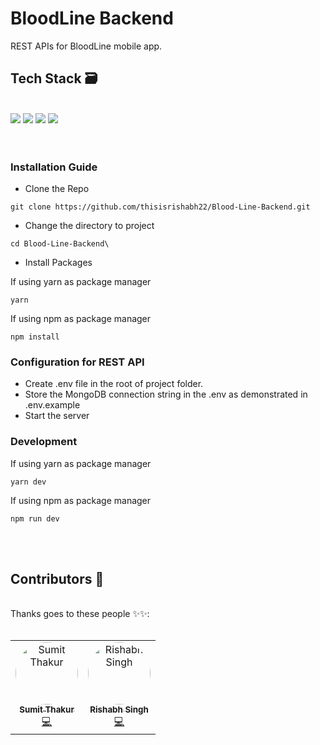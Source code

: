 # BloodLine Backend

REST APIs for BloodLine mobile app.

## Tech Stack 🗃
<br>
<img src="https://img.shields.io/static/v1?label=v16&message=node&color=success">
<img src="https://img.shields.io/static/v1?label=v4&message=express&color=blue">
<img src="https://img.shields.io/static/v1?label=v5&message=mongodb&color=success">
<img src="https://img.shields.io/static/v1?label=v6&message=mongoose&color=green">
<br><br><br>

### Installation Guide
- Clone the Repo
```
git clone https://github.com/thisisrishabh22/Blood-Line-Backend.git
```
- Change the directory to project
```
cd Blood-Line-Backend\
```
- Install Packages

If using yarn as package manager
```
yarn
```
If using npm as package manager
```
npm install
```
### Configuration for REST API
- Create .env file in the root of project folder.
- Store the MongoDB connection string in the .env as demonstrated in .env.example
- Start the server

### Development
If using yarn as package manager
```
yarn dev
```
If using npm as package manager
```
npm run dev
```
<br><br>

## Contributors 🌟
<br>
Thanks goes to these people ✨✨:
<br><br>
<table>
  <tr>
   <td align="center"><a href="https://github.com/Sumitkumar-Thakur"><img src="https://avatars.githubusercontent.com/u/92580661?v=4" width="100px;" style="border-radius: 50%;" alt="Sumit Thakur"/><br /><sub><b>Sumit Thakur</b></sub></a><br /><a href="https://github.com/Sumitkumar-Thakur" title="Code">💻</a></td>
<td align="center"><a href="https://github.com/thisisrishabh22"><img src="https://avatars.githubusercontent.com/u/56874272?v=4" width="100px;" style="border-radius: 50%;" alt="Rishabh Singh"/><br /><sub><b>Rishabh Singh
</b></sub></a><br /><a href="https://github.com/thisisrishabh22" title="Code">💻</a></td>
  </tr>
</table>